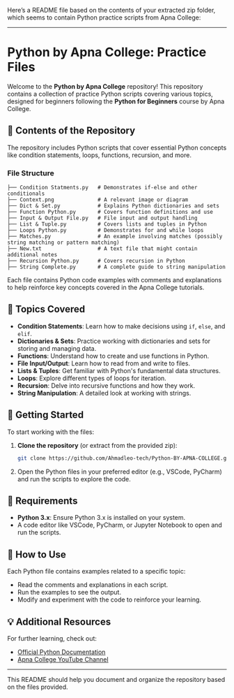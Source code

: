 Here’s a README file based on the contents of your extracted zip folder, which seems to contain Python practice scripts from Apna College:

---

# Python by Apna College: Practice Files

Welcome to the **Python by Apna College** repository! This repository contains a collection of practice Python scripts covering various topics, designed for beginners following the **Python for Beginners** course by Apna College. 

## 📄 Contents of the Repository

The repository includes Python scripts that cover essential Python concepts like condition statements, loops, functions, recursion, and more.

### File Structure

```
├── Condition Statments.py   # Demonstrates if-else and other conditionals
├── Context.png              # A relevant image or diagram
├── Dict & Set.py            # Explains Python dictionaries and sets
├── Function Python.py       # Covers function definitions and use
├── Input & Output File.py   # File input and output handling
├── List & Tuple.py          # Covers lists and tuples in Python
├── Loops Python.py          # Demonstrates for and while loops
├── Matches.py               # An example involving matches (possibly string matching or pattern matching)
├── New.txt                  # A text file that might contain additional notes
├── Recursion Python.py      # Covers recursion in Python
├── String Complete.py       # A complete guide to string manipulation
```

Each file contains Python code examples with comments and explanations to help reinforce key concepts covered in the Apna College tutorials.

## 📝 Topics Covered

- **Condition Statements**: Learn how to make decisions using `if`, `else`, and `elif`.
- **Dictionaries & Sets**: Practice working with dictionaries and sets for storing and managing data.
- **Functions**: Understand how to create and use functions in Python.
- **File Input/Output**: Learn how to read from and write to files.
- **Lists & Tuples**: Get familiar with Python's fundamental data structures.
- **Loops**: Explore different types of loops for iteration.
- **Recursion**: Delve into recursive functions and how they work.
- **String Manipulation**: A detailed look at working with strings.

## 🚀 Getting Started

To start working with the files:
1. **Clone the repository** (or extract from the provided zip):
   ```bash
   git clone https://github.com/Ahmadleo-tech/Python-BY-APNA-COLLEGE.git
   ```
2. Open the Python files in your preferred editor (e.g., VSCode, PyCharm) and run the scripts to explore the code.

## 🔧 Requirements

- **Python 3.x**: Ensure Python 3.x is installed on your system.
- A code editor like VSCode, PyCharm, or Jupyter Notebook to open and run the scripts.

## 🎯 How to Use

Each Python file contains examples related to a specific topic:
- Read the comments and explanations in each script.
- Run the examples to see the output.
- Modify and experiment with the code to reinforce your learning.

## 💡 Additional Resources

For further learning, check out:
- [Official Python Documentation](https://docs.python.org/3/)
- [Apna College YouTube Channel](https://www.youtube.com/c/ApnaCollegeOfficial)

---

This README should help you document and organize the repository based on the files provided.
